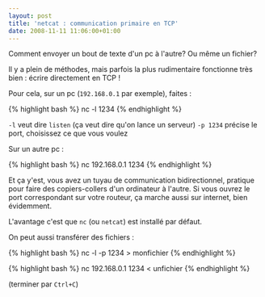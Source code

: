 ```yaml
---
layout: post
title: 'netcat : communication primaire en TCP'
date: 2008-11-11 11:06:00+01:00
---
```


Comment envoyer un bout de texte d'un pc à l'autre? Ou même un fichier?

Il y a plein de méthodes, mais parfois la plus rudimentaire fonctionne très
bien : écrire directement en TCP !

Pour cela, sur un pc (`192.168.0.1` par exemple), faites :

{% highlight bash %}
nc -l 1234
{% endhighlight %}

`-l` veut dire `listen` (ça veut dire qu'on lance un serveur)
`-p 1234` précise le port, choisissez ce que vous voulez

Sur un autre pc :

{% highlight bash %}
nc 192.168.0.1 1234
{% endhighlight %}

Et ça y'est, vous avez un tuyau de communication bidirectionnel, pratique pour
faire des copiers-collers d'un ordinateur à l'autre. Si vous ouvrez le port
correspondant sur votre routeur, ça marche aussi sur internet, bien évidemment.

L'avantage c'est que `nc` (ou `netcat`) est installé par défaut.

On peut aussi transférer des fichiers :

{% highlight bash %}
nc -l -p 1234 > monfichier
{% endhighlight %}

{% highlight bash %}
nc 192.168.0.1 1234 < unfichier
{% endhighlight %}

(terminer par `Ctrl+C`)
